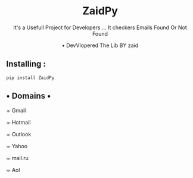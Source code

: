 <h1 align="center">ZaidPy</h1>
<p align="center">It's a Usefull Project for Developers ... It checkers Emails Found Or Not Found</p>

<p align="center"> • DevVlopered The Lib BY zaid</p>


## Installing :
```
pip install ZaidPy

```
## • Domains •

⌯ Gmail 

⌯ Hotmail 

⌯ Outlook

⌯ Yahoo 

⌯ mail.ru

⌯ Aol

